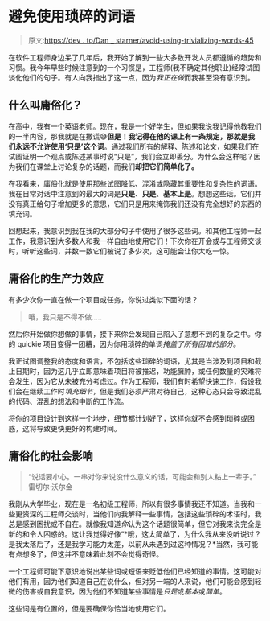 # 避免使用琐碎的词语

> 原文:[https://dev . to/Dan _ starner/avoid-using-trivializing-words-45](https://dev.to/dan_starner/avoid-using-trivializing-words-45)

在软件工程师身边呆了几年后，我开始了解到一些大多数开发人员都遵循的趋势和习惯。我今年早些时候注意到的一个习惯是，工程师(我不确定其他职业)经常试图淡化他们的句子。有人向我指出了这一点，因为*我正在做*而我甚至没有意识到。

## [](#what-is-trivializing)什么叫庸俗化？

在高中，我有一个英语老师。现在，我是一个好学生，但如果我说我记得他教我们的一半内容，那我就是在撒谎😅**但是！**我记得在他的课上有一条规定，那就是**我们永远不允许使用‘只是’这个词**。通过我们所有的解释、陈述和论文，如果我们在试图证明一个观点或陈述某事时说“只是”，我们会立即丢分。为什么会这样呢？因为我们在课堂上讨论复杂的话题，而我们**却把它们简单化了。**

在我看来，庸俗化就是使用那些试图降低、混淆或隐藏其重要性和复杂性的词语。我在日常对话中注意到的最大的词是**只是**、**只是**、**基本上是**。想想这些话。它们并没有真正给句子增加更多的意思，它们只是用来掩饰我们还没有完全想好的东西的填充词。

回想起来，我意识到我在我的大部分句子中使用了很多这些词。和其他工程师一起工作，我意识到大多数人和我一样自由地使用它们！下次你在开会或与工程师交谈时，听听这些词，并数一数它们被说了多少次，这可能会让你大吃一惊。

## [](#the-productivity-effects-of-trivializing)庸俗化的生产力效应

有多少次你一直在做一个项目或任务，你说过类似下面的话？

> 哦，我只是不得不做.....

然后你开始做你想做的事情，接下来你会发现自己陷入了意想不到的复杂之中。你的 quickie 项目变得一团糟，因为你用琐碎的单词*掩盖了所有困难的部分。*

我正试图调整我的态度和语言，不包括这些琐碎的词语，尤其是当涉及到项目和截止日期时，因为这几乎立即意味着项目将被推迟，功能臃肿，或任何数量的灾难将会发生，因为它从未被充分考虑过。作为工程师，我们有时希望快速工作，假设我们会在继续工作时*填充细节*，但是我们必须严肃对待自己，这种心态只会导致混乱的代码、混乱的想法和中断的工作流。

将你的项目设计到这样一个地步，细节都计划好了，这样你就不会感到琐碎或困惑，这将导致更快更好的构建时间。

## [](#the-social-effects-of-trivializing)庸俗化的社会影响

> “说话要小心。一串对你来说没什么意义的话，可能会和别人粘上一辈子。”
> 雷切尔·沃尔金

我刚从大学毕业，现在是一名初级工程师，所以有很多事情我还不知道。当我和一些更资深的工程师交谈时，当他们向我解释一些事情，包括这些琐碎的术语时，我总是感到困扰或不自在。就像我知道*你*认为这个话题很简单，但它对我来说完全是新的和令人困惑的。这让我觉得好像“*哦，这太简单了，为什么我从来没听说过？是我太落后了，还是我学习能力太差，以前从未遇到过这种情况？*当然，我可能有点想多了，但这并不意味着此刻不会觉得奇怪。

一个工程师可能下意识地说出某些词或短语来贬低他们已经知道的事情。这可能对他们有用，因为他们知道自己在说什么，但对另一端的人来说，他们可能会感到轻微的伤害或自我意识，因为他们不知道某些事情是*只是*或*基本*或*简单*。

这些词是有位置的，但是要确保你恰当地使用它们。